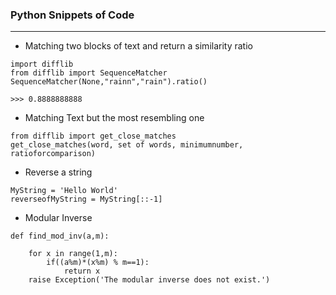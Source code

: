 ### Python Snippets of Code

***

* Matching two blocks of text and return a similarity ratio
```
import difflib
from difflib import SequenceMatcher
SequenceMatcher(None,"rainn","rain").ratio()

>>> 0.8888888888
```
* Matching Text but the most resembling one
```
from difflib import get_close_matches
get_close_matches(word, set of words, minimumnumber, ratioforcomparison)
```
* Reverse a string
```
MyString = 'Hello World'
reverseofMyString = MyString[::-1]
```
* Modular Inverse
```
def find_mod_inv(a,m):

    for x in range(1,m):
        if((a%m)*(x%m) % m==1):
            return x
    raise Exception('The modular inverse does not exist.')
```
